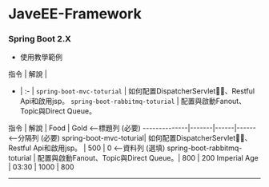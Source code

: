 # JaveEE-Framework
### Spring Boot 2.X
- 使用教學範例

指令 | 解說 |
- | :- |
`spring-boot-mvc-toturial` | 如何配置DispatcherServlet、Restful Api和啟用jsp。
`spring-boot-rabbitmq-toturial` | 配置與啟動Fanout、Topic與Direct Queue。


指令           | 解說  | Food | Gold      <--標題列 (必要)
--------------|-------|------|------     <--分隔列 (必要)
spring-boot-mvc-toturial| 如何配置DispatcherServlet、Restful Api和啟用jsp。 |  500 |    0      <--資料列 (選填)
spring-boot-rabbitmq-toturial   | 配置與啟動Fanout、Topic與Direct Queue。|  800 |  200
Imperial Age  | 03:30 | 1000 |  800 

---
